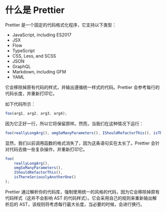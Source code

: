 # 什么是 Prettier

Prettier 是一个固定的代码格式化程序，它支持以下类型：

+ JavaScript, including ES2017
+ JSX
+ Flow
+ TypeScript
+ CSS, Less, and SCSS
+ JSON
+ GraphQL
+ Markdown, including GFM
+ YAML

它会移除掉原有代码的样式，并输出遵循统一样式的代码。Prettier 会参考每行的代码长度，并重新打印它。

如下代码所示：

```js
foo(arg1, arg2, arg3, arg4);
```

因为它正好一行，所以它将保留原样。然而，当我们在这种情况下运行：

```js
foo(reallyLongArg(), omgSoManyParameters(), IShouldRefactorThis(), isThereSeriouslyAnotherOne());
```

显然，我们以前调用函数的格式消失了，因为这条语句实在太长了。Prettier 会针对代码去做一些复杂操作，并重新打印它。

```js
foo(
    reallyLongArg(),
    omgSoManyParameters(),
    IShouldRefactorThis(),
    isThereSeriouslyAnotherOne()
);
```

Prettier 通过解析你的代码库，强制使用统一的风格的代码，因为它会移除掉原有代码样式（这并不会影响 AST 的代码样式）。它会采用自己的规则来重新输出解析后的 AST，该规则将考虑每行最大长度，当必要的时候，会进行换行。